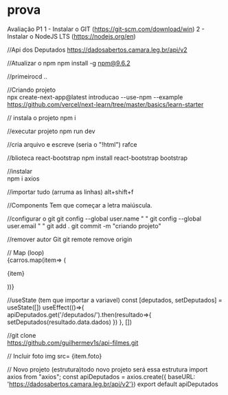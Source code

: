 # prova
Avaliação P1
1 - Instalar o GIT (https://git-scm.com/download/win) 
2 - Instalar o NodeJS LTS (https://nodejs.org/en)  
 
//Api dos Deputados 
https://dadosabertos.camara.leg.br/api/v2 
 
//Atualizar o npm 
npm install -g npm@9.6.2  
 
//primeirocd .. 
 
//Criando projeto  
npx create-next-app@latest introducao --use-npm --example https://github.com/vercel/next-learn/tree/master/basics/learn-starter 
 
// instala o projeto 
npm i 
 
//executar projeto 
npm run dev 
 
//cria arquivo e escreve (seria o "!html") 
rafce 
 
//blioteca react-bootstrap 
npm install react-bootstrap bootstrap 
 
//instalar  
npm i axios 
 
//importar tudo (arruma as linhas) 
alt+shift+f 
 
//Components 
Tem que começar a letra maiúscula. 
 
//configurar o git 
git config --global user.name " " 
git config --global user.email " " 
git add . 
git commit -m "criando projeto" 
 
//remover autor Git 
git remote remove origin 
 
// Map (loop)   
{carros.map(item=> (      
 <p>{item}</p>  
))} 
 
//useState (tem que importar a variavel) 
const [deputados, setDeputados] = useState([]) useEffect(()=>{ 
     apiDeputados.get('/deputados/').then(resultado=>{        setDeputados(resultado.data.dados)     }) 
    }, []) 
 
//git clone  
https://github.com/guilhermev1s/api-filmes.git 
 
// Incluir foto 
img src= {item.foto} 
 
// Novo projeto (estrutura)todo novo projeto será essa estrutura 
import axios from "axios"; 
const apiDeputados = axios.create({    baseURL: 'https://dadosabertos.camara.leg.br/api/v2'}) 
export default apiDeputados
